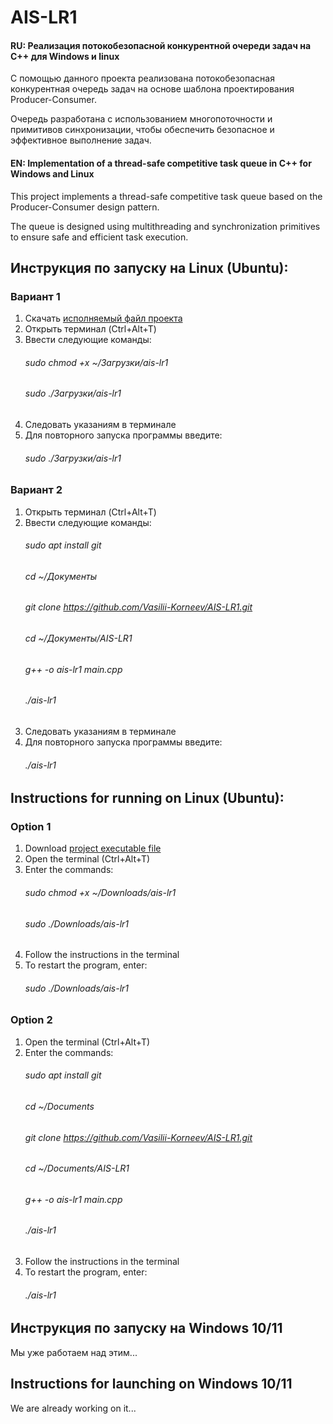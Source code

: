 # AIS-LR1
#### RU: Реализация потокобезопасной конкурентной очереди задач на С++ для Windows и linux

   С помощью данного проекта реализована потокобезопасная конкурентная очередь задач на основе шаблона проектирования Producer-Consumer.
   
   Очередь разработана с использованием многопоточности и примитивов синхронизации, чтобы обеспечить безопасное и эффективное выполнение задач.
   
#### EN: Implementation of a thread-safe competitive task queue in C++ for Windows and Linux

   This project implements a thread-safe competitive task queue based on the Producer-Consumer design pattern.
   
   The queue is designed using multithreading and synchronization primitives to ensure safe and efficient task execution.
   
## Инструкция по запуску на Linux (Ubuntu):
### Вариант 1
1) Скачать [исполняемый файл проекта](https://github.com/Vasilii-Korneev/AIS-LR1/blob/main/ais-lr1)
2) Открыть терминал (Ctrl+Alt+T)
3) Ввести следующие команды:
   ###### <tab><tab>sudo chmod +x ~/Загрузки/ais-lr1
   ###### <tab><tab>sudo ./Загрузки/ais-lr1
4) Следовать указаниям в терминале
5) Для повторного запуска программы введите:   
   ###### <tab><tab>sudo ./Загрузки/ais-lr1
### Вариант 2
1) Открыть терминал (Ctrl+Alt+T)
2) Ввести следующие команды:
   ###### sudo apt install git
   ###### cd ~/Документы
   ###### git clone https://github.com/Vasilii-Korneev/AIS-LR1.git
   ###### cd ~/Документы/AIS-LR1
   ###### g++ -o ais-lr1 main.cpp
   ###### ./ais-lr1
4) Следовать указаниям в терминале
5) Для повторного запуска программы введите:   
   ###### ./ais-lr1
## Instructions for running on Linux (Ubuntu):
### Option 1
1) Download [project executable file](https://github.com/Vasilii-Korneev/AIS-LR1/blob/main/ais-lr1)
2) Open the terminal (Ctrl+Alt+T)
3) Enter the commands:
   ###### <tab><tab>sudo chmod +x ~/Downloads/ais-lr1
   ###### <tab><tab>sudo ./Downloads/ais-lr1
4) Follow the instructions in the terminal
5) To restart the program, enter:
   ###### <tab><tab>sudo ./Downloads/ais-lr1
### Option 2
1) Open the terminal (Ctrl+Alt+T)
2) Enter the commands:
   ###### sudo apt install git
   ###### cd ~/Documents
   ###### git clone https://github.com/Vasilii-Korneev/AIS-LR1.git
   ###### cd ~/Documents/AIS-LR1
   ###### g++ -o ais-lr1 main.cpp
   ###### ./ais-lr1
4) Follow the instructions in the terminal
5) To restart the program, enter:
   ###### ./ais-lr1
   
## Инструкция по запуску на Windows 10/11
   Мы уже работаем над этим...
## Instructions for launching on Windows 10/11
   We are already working on it...
